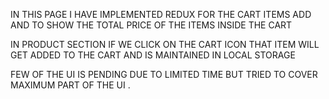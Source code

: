 IN THIS PAGE I HAVE IMPLEMENTED REDUX FOR THE CART ITEMS ADD AND TO SHOW THE TOTAL PRICE OF THE ITEMS INSIDE THE CART

IN PRODUCT SECTION IF WE CLICK ON THE CART ICON THAT ITEM WILL GET ADDED TO THE CART AND IS MAINTAINED IN LOCAL STORAGE

FEW OF THE UI IS PENDING DUE TO LIMITED TIME BUT TRIED TO COVER MAXIMUM PART OF THE UI .
